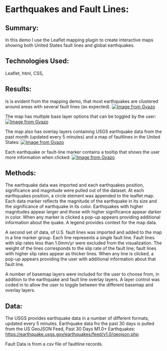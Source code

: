 # Earthquakes and Fault Lines:
## Summary:
In this demo I use the Leaflet mapping plugin to create interactive maps showing both United States fault lines and global earthquakes.

## Technologies Used:
Leaflet, html, CSS,

## Results:
Is is evident from the mapping demo, that most earthquakes are clustered around areas with several fault lines (as expected).
[![Image from Gyazo](https://i.gyazo.com/156fd87e571e5019e6f0e817c33fb53f.png)](https://gyazo.com/156fd87e571e5019e6f0e817c33fb53f)

The map has multiple base layer options that can be toggled by the user:
[![Image from Gyazo](https://i.gyazo.com/e7b757ad95627a824365c5d10dcdc173.gif)](https://gyazo.com/e7b757ad95627a824365c5d10dcdc173)

The map also has overlay layers containing USGS earthquake data from the past month (updated every 5 minutes) and a map of faultlines in the United States:
[![Image from Gyazo](https://i.gyazo.com/07a904241435b98efdae78831502f5a3.gif)](https://gyazo.com/07a904241435b98efdae78831502f5a3)

Each earthquake or fault-line marker contains a tooltip that shows the user more information when clicked:
[![Image from Gyazo](https://i.gyazo.com/52f0e440ef9b1500a23a0dcba81bebc1.gif)](https://gyazo.com/52f0e440ef9b1500a23a0dcba81bebc1)

## Methods:
The earthquake data was imported and each earthquakes position, significance and magnitude were pulled out of the dataset.  At each earthquakes position, a circle element was appended to the leaflet map. Each data marker reflects the magnitude of the earthquake in its size and the significance of earthquake in its color. Earthquakes with higher magnitudes appear larger and those with higher significance appear darker in color. When any marker is clicked a pop-up appears providing additional information about the quake.
A legend provides context for the map data.

A second set of data, of U.S. fault lines was imported and added to the map in a line marker group.  Each line represents a single fault line. Fault lines with slip rates less than 1.0mm/yr were excluded from the visualization.  The weight of the lines corresponds to the slip rate of the fault line; fault lines with higher slip rates appear as thicker lines. When any line is clicked, a pop-up appears providing the user with additional information about that fault line.

A number of basemap layers were included for the user to choose from, in addition to the earthquake and fault line overlay layers.  A layer control was coded in to allow the user to toggle between the different basemap and overlay layers.

## Data:
The USGS provides earthquake data in a number of different formats, updated every 5 minutes.
Earthquake data fro the past 30 days is pulled from the US GeoJSON Feed, Past 30 Days M1.0+ Earthquakes:
https://earthquake.usgs.gov/earthquakes/feed/v1.0/geojson.php

Fault Data is from a csv file of faultline records.
